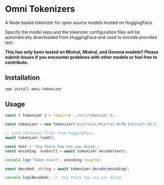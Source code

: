 # Omni Tokenizers

A Node based tokenizer for open source models hosted on HuggingFace.

Specify the model repo and the tokenizer configuration files will be automatically downloaded from HuggingFace and used to encode provided text.

**This has only been tested on Mixtral, Mistral, and Gemma models!! Please submit issues if you encounter problems with other models or feel free to contribute.**

## Installation

```bash
npm install omni-tokenizer
```

## Usage

```ts
const { Tokenizer } = require('../src/tokenizer');

const tokenizer = new Tokenizer('mistralai/Mixtral-8x7B-Instruct-v0.1');

// Load tokenizer files from HuggingFace.
await tokenizer.load();

const text = 'hey there how are you doing';
const encoding: number[] = await tokenizer.encode(text);

console.log('Token Count', encoding.length);

const decoded: string = await tokenizer.decode(encoding);

console.log(decoded); // 'hey there how are you doing'
```
